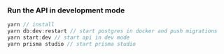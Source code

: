 ### Run the API in development mode
```javascript
yarn // install
yarn db:dev:restart // start postgres in docker and push migrations
yarn start:dev // start api in dev mode
yarn prisma studio // start prisma studio
```
